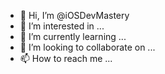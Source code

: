 - 👋 Hi, I’m @iOSDevMastery
- 👀 I’m interested in ...
- 🌱 I’m currently learning ...
- 💞️ I’m looking to collaborate on ...
- 📫 How to reach me ...

<!---
iOSDevMastery/iOSDevMastery is a ✨ special ✨ repository because its `README.md` (this file) appears on your GitHub profile.
You can click the Preview link to take a look at your changes.
--->
